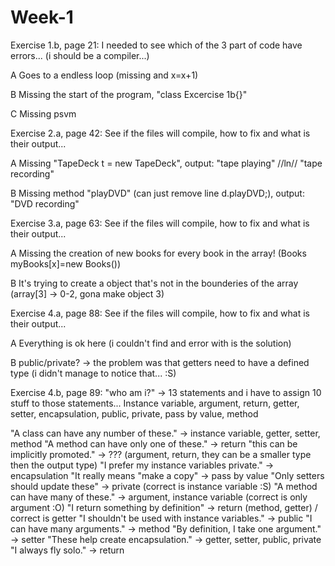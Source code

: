 # Week-1

Exercise 1.b, page 21:
I needed to see which of the 3 part of code have errors... (i should be a compiler...)

A Goes to a endless loop (missing and x=x+1)

B Missing the start of the program, "class Excercise 1b{}"

C Missing psvm

Exercise 2.a, page 42:
See if the files will compile, how to fix and what is their output...

A  Missing "TapeDeck t = new TapeDeck", output: "tape playing" //ln// "tape recording" 

B  Missing method "playDVD" (can just remove line d.playDVD;), output: "DVD recording"

Exercise 3.a, page 63:
See if the files will compile, how to fix and what is their output...

A  Missing the creation of new books for every book in the array! (Books myBooks[x]=new Books())

B  It's trying to create a object that's not in the bounderies of the array (array[3] -> 0-2, gona make object 3)

Exercise 4.a, page 88:
See if the files will compile, how to fix and what is their output...

A  Everything is ok here (i couldn't find and error with is the solution)

B  public/private? -> the problem was that getters need to have a defined type (i didn't manage to notice that... :S)

Exercise 4.b, page 89:
"who am i?" -> 13 statements and i have to assign 10 stuff to those statements...
Instance variable, argument, return, getter, setter, encapsulation, public, private, pass by value, method


"A class can have any number of these." -> instance variable, getter, setter, method
"A method can have only one of these." -> return
"this can be implicitly promoted." -> ??? (argument, return, they can be a smaller type then the output type)
"I prefer my instance variables private." -> encapsulation
"It really means "make a copy" -> pass by value
"Only setters should update these" -> private (correct is instance variable :S)
"A method can have many of these." -> argument, instance variable (correct is only argument :O)
"I return something by definition" -> return (method, getter) / correct is getter
"I shouldn't be used with instance variables." -> public
"I can have many arguments." -> method
"By definition, I take one argument." -> setter
"These help create encapsulation." -> getter, setter, public, private
"I always fly solo." -> return